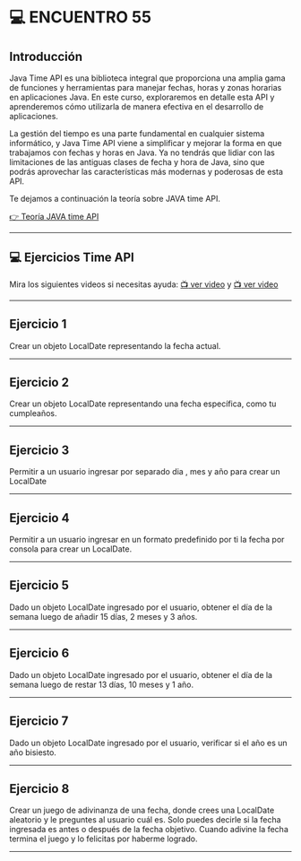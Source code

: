 # :computer: ENCUENTRO 55

## Introducción

Java Time API es una biblioteca integral que proporciona una amplia gama de funciones y herramientas para manejar fechas, horas y zonas horarias en aplicaciones Java. En este curso, exploraremos en detalle esta API y aprenderemos cómo utilizarla de manera efectiva en el desarrollo de aplicaciones.

La gestión del tiempo es una parte fundamental en cualquier sistema informático, y Java Time API viene a simplificar y mejorar la forma en que trabajamos con fechas y horas en Java. Ya no tendrás que lidiar con las limitaciones de las antiguas clases de fecha y hora de Java, sino que podrás aprovechar las características más modernas y poderosas de esta API.

Te dejamos a continuación la teoría sobre JAVA time API.

[👉 Teoría JAVA time API](https://drive.google.com/file/d/1wfFUzhbmn8b1fIR9b58-8inaEfQCOwcF/view)

---

## :computer: Ejercicios Time API

Mira los siguientes videos si necesitas ayuda: [:tv: ver video](https://youtu.be/ANXEJb4ZnfA) y [:tv: ver video](https://youtu.be/yLWGPiUTk6E)



---

## Ejercicio 1

Crear un objeto LocalDate representando la fecha actual.

---

## Ejercicio 2

Crear un objeto LocalDate representando una fecha específica, como tu cumpleaños.

---

## Ejercicio 3

Permitir a un usuario ingresar por separado dia , mes y año para crear un LocalDate

---

## Ejercicio 4

Permitir a un usuario ingresar en un formato predefinido por ti la fecha por consola para crear un LocalDate.

---

## Ejercicio 5

Dado un objeto LocalDate ingresado por el usuario, obtener el día de la semana  luego de añadir 15 días, 2 meses y 3 años.

---

## Ejercicio 6

Dado un objeto LocalDate ingresado por el usuario, obtener el día de la semana luego de restar 13 días, 10 meses y  1 año.

---

## Ejercicio 7

Dado un objeto LocalDate ingresado por el usuario, verificar si el año es un año bisiesto.

---

## Ejercicio 8

Crear un juego de adivinanza de una fecha, donde crees una LocalDate aleatorio y le preguntes al usuario cuál es. Solo puedes decirle si la fecha ingresada es antes o después de la fecha objetivo. Cuando adivine la fecha termina el juego y lo felicitas por haberme logrado.

---


